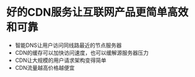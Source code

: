 # 好的CDN服务让互联网产品更简单高效和可靠

* 智能DNS让用户访问同线路最近的节点服务器
* CDN的缓存可以加快访问速度，也可以缓解源服务器压力
* CDN让大规模的用户请求架构变得简单
* CDN流量越高价格越便宜